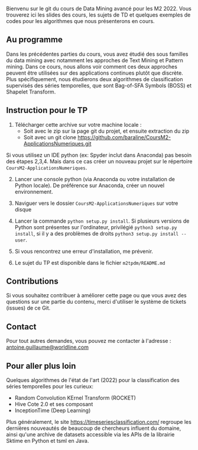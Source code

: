 Bienvenu sur le git du cours de Data Mining avancé pour les M2 2022. Vous trouverez ici les slides des cours, les sujets de TD et quelques exemples de codes pour les algorithmes que nous présenterons en cours.

## Au programme
Dans les précédentes parties du cours, vous avez étudié des sous familles du data mining avec notamment les approches de Text Mining et Pattern mining. Dans ce cours, nous allons voir comment ces deux approches peuvent être utilisées sur des applications continues plutôt que discrète. Plus spécifiquement, nous étudierons deux algorithmes de classification supervisés des séries temporelles, que sont Bag-of-SFA Symbols (BOSS) et Shapelet Transform.

## Instruction pour le TP
1. Télécharger cette archive sur votre machine locale :
    - Soit avec le zip sur la page git du projet, et ensuite extraction du zip
    - Soit avec un git clone https://github.com/baraline/CoursM2-ApplicationsNumeriques.git
    
Si vous utilisez un IDE python (ex: Spyder inclut dans Anaconda) pas besoin des étapes 2,3,4. Mais dans ce cas créer un nouveau projet sur le répertoire `CoursM2-ApplicationsNumeriques`.

2. Lancer une console python (via Anaconda ou votre installation de Python locale). De préférence sur Anaconda, créer un nouvel environnement.

3. Naviguer vers le dossier `CoursM2-ApplicationsNumeriques` sur votre disque

4. Lancer la commande  `python setup.py install`. Si plusieurs versions de Python sont présentes sur l'ordinateur, privilégié `python3 setup.py install`, si il y a des problèmes de droits `python3 setup.py install --user`.

5. Si vous rencontrez une erreur d'installation, me prévenir.

6. Le sujet du TP est disponible dans le fichier `m2tpdm/README.md`

## Contributions
Si vous souhaitez contribuer à améliorer cette page ou que vous avez des questions sur une partie du contenu, merci d'utiliser le système de tickets (issues) de ce Git.

## Contact
Pour tout autres demandes, vous pouvez me contacter à l'adresse : antoine.guillaume@worldline.com

## Pour aller plus loin 

Quelques algorithmes de l'état de l'art (2022) pour la classification des séries temporelles pour les curieux:

- Random Convolution KErnel Transform (ROCKET) 
- Hive Cote 2.0 et ses composant
- InceptionTime (Deep Learning)

Plus généralement, le site https://timeseriesclassification.com/ regroupe les dernières nouveautés de beaucoup de chercheurs influent du domaine, ainsi qu'une archive de datasets accessible via les APIs de la librairie Sktime en Python et tsml en Java.


